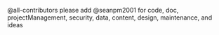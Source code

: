@all-contributors please add @seanpm2001 for code, doc, projectManagement, security, data, content, design, maintenance, and ideas
